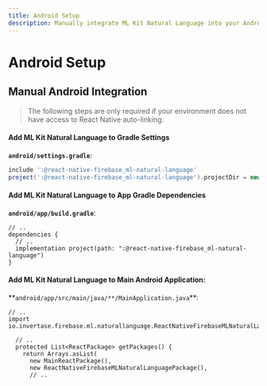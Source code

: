 ```yaml
---
title: Android Setup
description: Manually integrate ML Kit Natural Language into your Android application.
---
```


# Android Setup

## Manual Android Integration

> The following steps are only required if your environment does not have access to React Native
> auto-linking.

#### Add ML Kit Natural Language to Gradle Settings

**`android/settings.gradle`**:

```groovy
include ':@react-native-firebase_ml-natural-language'
project(':@react-native-firebase_ml-natural-language').projectDir = new File(rootProject.projectDir, './../node_modules/@react-native-firebase/ml-natural-language/android')
```

#### Add ML Kit Natural Language to App Gradle Dependencies

**`android/app/build.gradle`**:

```groovy{4}
// ..
dependencies {
  // ..
  implementation project(path: ":@react-native-firebase_ml-natural-language")
}
```

#### Add ML Kit Natural Language to Main Android Application:

**`android/app/src/main/java/**/MainApplication.java`\*\*:

```java{2,8}
// ..
import io.invertase.firebase.ml.naturallanguage.ReactNativeFirebaseMLNaturalLanguagePackage;

  // ..
  protected List<ReactPackage> getPackages() {
    return Arrays.asList(
      new MainReactPackage(),
      new ReactNativeFirebaseMLNaturalLanguagePackage(),
      // ..
```
